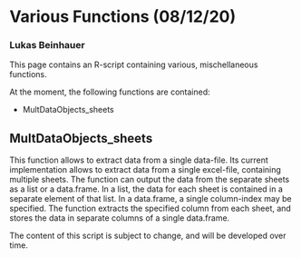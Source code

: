 # **Various Functions (08/12/20)**
### Lukas Beinhauer

This page contains an R-script containing various, mischellaneous functions.

At the moment, the following functions are contained:
- MultDataObjects_sheets

## MultDataObjects_sheets

This function allows to extract data from a single data-file. Its current implementation allows to extract data from a single excel-file, containing multiple sheets. The function can output the data from the separate sheets as a list or a data.frame. In a list, the data for each sheet is contained in a separate element of that list. In a data.frame, a single column-index may be specified. The function extracts the specified column from each sheet, and stores the data in separate columns of a single data.frame.

The content of this script is subject to change, and will be developed over time.